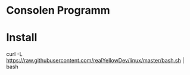 # Consolen Programm

# Install
 curl -L https://raw.githubusercontent.com/realYellowDev/linux/master/bash.sh | bash
